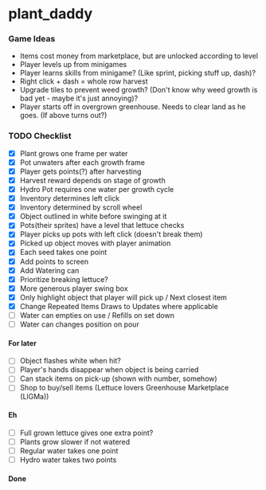 # plant_daddy

### Game Ideas
- Items cost money from marketplace, but are unlocked according to level
- Player levels up from minigames
- Player learns skills from minigame? (Like sprint, picking stuff up, dash)?
- Right click + dash = whole row harvest
- Upgrade tiles to prevent weed growth? (Don't know why weed growth is bad yet - maybe it's just annoying)?
- Player starts off in overgrown greenhouse. Needs to clear land as he goes. (If above turns out?)

### TODO Checklist
- [x] Plant grows one frame per water
- [x] Pot unwaters after each growth frame
- [x] Player gets points(?) after harvesting
- [x] Harvest reward depends on stage of growth
- [x] Hydro Pot requires one water per growth cycle
- [x] Inventory determines left click
- [x] Inventory determined by scroll wheel
- [x] Object outlined in white before swinging at it
- [x] Pots(their sprites) have a level that lettuce checks
- [x] Player picks up pots with left click (doesn't break them)
- [x] Picked up object moves with player animation
- [x] Each seed takes one point
- [x] Add points to screen
- [x] Add Watering can
- [x] Prioritize breaking lettuce?
- [x] More generous player swing box
- [x] Only highlight object that player will pick up / Next closest item
- [x] Change Repeated Items Draws to Updates where applicable
- [ ] Water can empties on use / Refills on set down
- [ ] Water can changes position on pour

#### For later
- [ ] Object flashes white when hit?
- [ ] Player's hands disappear when object is being carried
- [ ] Can stack items on pick-up (shown with number, somehow)
- [ ] Shop to buy/sell items (Lettuce lovers Greenhouse Marketplace (LlGMa))

#### Eh
- [ ] Full grown lettuce gives one extra point?
- [ ] Plants grow slower if not watered
- [ ] Regular water takes one point
- [ ] Hydro water takes two points

#### Done
